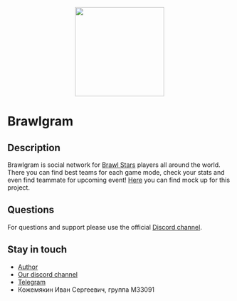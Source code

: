 <p align="center", dir="auto">
  <img width="200" height="200" src="https://user-images.githubusercontent.com/71527497/190899625-f2693526-fbf1-4ceb-9abe-c70a89fba676.png">
</p>

# Brawlgram
## Description
Brawlgram is social network for [Brawl Stars](https://event.brawlstars.com/ru) players all around the world. 
There you can find best teams for each game mode, check your stats and even find teammate for upcoming event!
[Here](https://www.figma.com/file/awgKpawB6O4TXkJJ5SY7zQ/Brawlgram?node-id=0%3A1) you can find mock up for 
this project.
## Questions
For questions and support please use the official [Discord channel](https://discord.gg/VamuXaes).
## Stay in touch
* [Author](https://vk.com/svjugb)
* [Our discord channel](https://discord.gg/VamuXaes)
* [Telegram](https://t.me/+J163W37kPIg0MzZi)
* Кожемякин Иван Сергеевич, группа M33091
